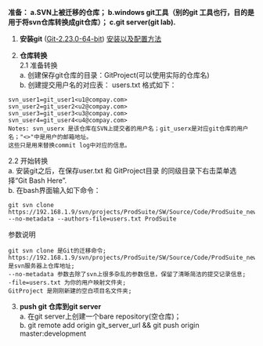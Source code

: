 **准备： a.SVN上被迁移的仓库； b.windows git工具（别的git 工具也行，目的是用于将svn仓库转换成git仓库）； c.git server(git lab).**

1. **安装git** ([Git-2.23.0-64-bit](https://github.com/git-for-windows/git/releases/download/v2.23.0.windows.1/Git-2.23.0-64-bit.exe))
[安装以及配置方法](https://blog.csdn.net/u013295518/article/details/78746007)

2. **仓库转换**  
    2.1 准备转换  
a. 创建保存git仓库的目录：GitProject(可以使用实际的仓库名)  
b. 创建提交用户名的对应表： users.txt 格式如下：
```
svn_user1=git_user1<u1@compay.com>
svn_user2=git_user2<u2@compay.com>
svn_user3=git_user3<u3@compay.com>
svn_user4=git_user4<u4@compay.com>
Notes: svn_userx 是该仓库在SVN上提交者的用户名；git_userx是对应git仓库的用户名；"<>"中是用户的邮箱地址。
这些只是用来替换commit log中对应的信息。
```

   2.2 开始转换  
a. 安装git之后，在保存user.txt 和 GitProject目录 的同级目录下右击菜单选择“Git Bash Here”.  
b. 在bash界面输入如下命令：
```
git svn clone https://192.168.1.9/svn/projects/ProdSuite/SW/Source/Code/ProdSuite_new --no-metadata --authors-file=users.txt ProdSuite
```
参数说明
```  
git svn clone 是Git的迁移命令;  
https://192.168.1.9/svn/projects/ProdSuite/SW/Source/Code/ProdSuite_new 是svn服务器上仓库地址;  
--no-metadata 参数去除了svn上很多杂乱的参数信息，保留了清晰简洁的提交记录信息;  
-file=users.txt 为你的用户映射文件夹;  
GitProject 是刚刚新建的空白项目名文件夹;  
```

3. **push git 仓库到git server**  
a. 在git server上创建一个bare repository(空仓库)；  
b. git remote add origin  git_server_url  && git push origin master:development


